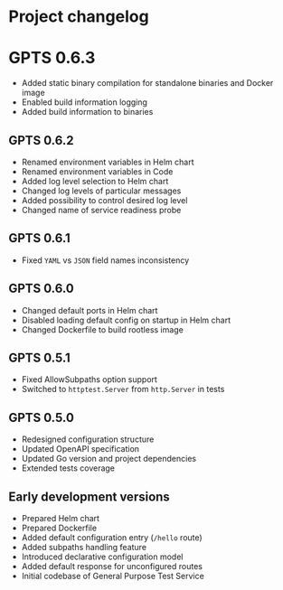 # Project changelog

# GPTS 0.6.3

- Added static binary compilation for standalone binaries and Docker image
- Enabled build information logging
- Added build information to binaries

## GPTS 0.6.2

- Renamed environment variables in Helm chart
- Renamed environment variables in Code
- Added log level selection to Helm chart
- Changed log levels of particular messages
- Added possibility to control desired log level
- Changed name of service readiness probe

## GPTS 0.6.1

- Fixed `YAML` vs `JSON` field names inconsistency

## GPTS 0.6.0

- Changed default ports in Helm chart
- Disabled loading default config on startup in Helm chart
- Changed Dockerfile to build rootless image

## GPTS 0.5.1

- Fixed AllowSubpaths option support
- Switched to `httptest.Server` from `http.Server` in tests

## GPTS 0.5.0

- Redesigned configuration structure
- Updated OpenAPI specification
- Updated Go version and project dependencies
- Extended tests coverage

## Early development versions

- Prepared Helm chart
- Prepared Dockerfile
- Added default configuration entry (`/hello` route)
- Added subpaths handling feature
- Introduced declarative configuration model
- Added default response for unconfigured routes
- Initial codebase of General Purpose Test Service
